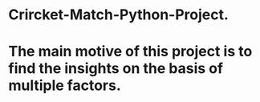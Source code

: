 # Crircket-Match-Python-Project.
# The main motive of this project is to find the insights on the basis of multiple factors.
